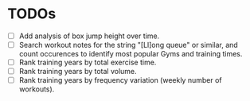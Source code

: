 # TODOs

- [ ] Add analysis of box jump height over time.
- [ ] Search workout notes for the string "[Ll]ong queue" or similar, and count occurences to identify most popular Gyms and training times.
- [ ] Rank training years by total exercise time.
- [ ] Rank training years by total volume.
- [ ] Rank training years by frequency variation (weekly number of workouts).
